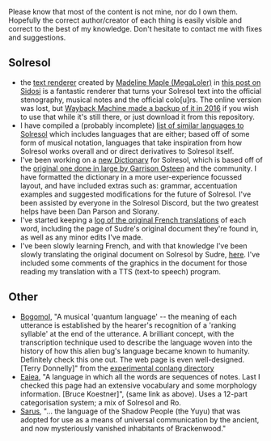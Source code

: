 Please know that most of the content is not mine, nor do I own them. Hopefully the correct author/creator of each thing is easily visible and correct to the best of my knowledge. Don't hesitate to contact me with fixes and suggestions.

## Solresol
- the [text renderer](https://github.com/nan0s7/conlanging/blob/master/solresol/madelines_renderer.html) created by [Madeline Maple (MegaLoler)](https://github.com/MegaLoler) in [this post on Sidosi](https://www.sidosi.org/community/viewtopic.php?f=25&t=161&p=945&hilit=Renderer#p945) is a fantastic renderer that turns your Solresol text into the official stenography, musical notes and the official colo[u]rs. The online version was lost, but [Wayback Machine made a backup of it in 2016](https://web.archive.org/web/20160203183138/https://19f16305f9d12552d855f158571a31aa70600c4c.googledrive.com/host/0B3_aRegKVpZ2VzlTTWtLODdqVTg/content/solresol/render.html) if you wish to use that while it's still there, or just download it from this repository.
- I have compiled a (probably incomplete) [list of similar languages to Solresol](https://github.com/nan0s7/conlanging/blob/master/solresol/similarLanguages.txt) which includes languages that are either; based off of some form of musical notation, languages that take inspiration from how Solresol works overall and or direct derivatives to Solresol itself.
- I've been working on a [new Dictionary](https://docs.google.com/spreadsheets/d/182okssrHseIggjHGlzWyFH81-o8y8EsvQtJfPJYu6r8/edit?usp=sharing) for Solresol, which is based off of the [original one done in large by Garrison Osteen](https://docs.google.com/spreadsheets/d/1-3lBxMURGN4AtGG846kuVGVNuEiHewCT88PiBahnODA/edit#gid=0) and the community. I have formatted the dictionary in a more user-experience focussed layout, and have included extras such as: grammar, accentuation examples and suggested modifications for the future of Solresol. I've been assisted by everyone in the Solresol Discord, but the two greatest helps have been Dan Parson and Slorany.
- I've started keeping a [log of the original French translations](https://docs.google.com/spreadsheets/d/17xbhdVWLNYktm3-MsFYOgqiLEbQ53V0Uogj2ayEHn7c/edit?usp=sharing) of each word, including the page of Sudre's original document they're found in, as well as any minor edits I've made.
- I've been slowly learning French, and with that knowledge I've been slowly translating the original document on Solresol by Sudre, [here](https://docs.google.com/document/d/1q5qKEEXq4iWaM8KlQdM6wkrKtNoGty_KBucwdIc7zNk/edit?usp=sharing). I've included some comments of the graphics in the document for those reading my translation with a TTS (text-to speech) program. 

## Other
- [Bogomol](https://web.archive.org/web/20030413222152/http://www.geocities.com/Area51/Corridor/2711/bogomol.html), "A musical 'quantum language' -- the meaning of each utterance is established by the hearer's recognition of a 'ranking syllable' at the end of the utterance. A brilliant concept, with the transcription technique used to describe the language woven into the history of how this alien bug's language became known to humanity. Definitely check this one out. The web page is even well-designed. [Terry Donnelly]" from the [experimental conlang directory](http://quetzal.bogarthome.net/conlang/exper.html)
- [Eaiea](https://web.archive.org/web/19991013005405/http://members.aol.com/Eaiea/Eaiea.html), "A language in which all the words are sequences of notes. Last I checked this page had an extensive vocabulary and some morphology information. [Bruce Koestner]", (same link as above). Uses a 12-part categorisation system; a mix of Solresol and Ro.
- [Sarus](https://i.sidosi.org/resources/sarus/sarus.html), "... the language of the Shadow People (the Yuyu) that was adopted for use as a means of universal communication by the ancient, and now mysteriously vanished inhabitants of Brackenwood."
